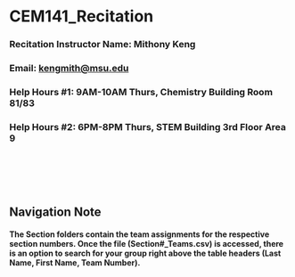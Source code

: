 # CEM141_Recitation

### Recitation Instructor Name: Mithony Keng
### Email: kengmith@msu.edu
### Help Hours #1: 9AM-10AM Thurs, Chemistry Building Room 81/83 
### Help Hours #2: 6PM-8PM Thurs, STEM Building 3rd Floor Area 9 
##
<br/>
<br/>
<br/>

## Navigation Note
#### The Section folders contain the team assignments for the respective section numbers. Once the file (Section#_Teams.csv) is accessed, there is an option to search for your group right above the table headers (Last Name, First Name, Team Number).
